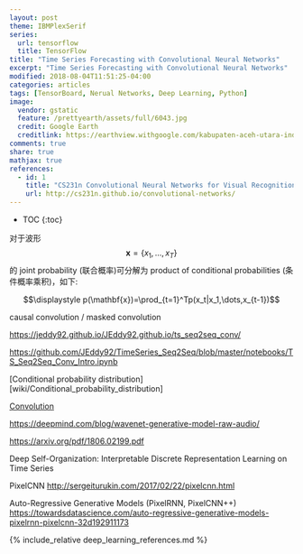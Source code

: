 ```yaml
---
layout: post
theme: IBMPlexSerif
series: 
  url: tensorflow
  title: TensorFlow
title: "Time Series Forecasting with Convolutional Neural Networks"
excerpt: "Time Series Forecasting with Convolutional Neural Networks"
modified: 2018-08-04T11:51:25-04:00
categories: articles
tags: [TensorBoard, Nerual Networks, Deep Learning, Python]
image:
  vendor: gstatic
  feature: /prettyearth/assets/full/6043.jpg
  credit: Google Earth
  creditlink: https://earthview.withgoogle.com/kabupaten-aceh-utara-indonesia-6043
comments: true
share: true
mathjax: true
references:
  - id: 1
    title: "CS231n Convolutional Neural Networks for Visual Recognition"
    url: http://cs231n.github.io/convolutional-networks/
---
```


* TOC
{:toc}

对于波形 $$\mathbf{x}=\{x_1,\dots,x_T\}$$ 的 joint probability (联合概率)可分解为 product of conditional probabilities (条件概率乘积)，如下:

$$\displaystyle p(\mathbf{x})=\prod_{t=1}^Tp(x_t|x_1,\dots,x_{t-1})$$

causal convolution / masked convolution

https://jeddy92.github.io/JEddy92.github.io/ts_seq2seq_conv/

https://github.com/JEddy92/TimeSeries_Seq2Seq/blob/master/notebooks/TS_Seq2Seq_Conv_Intro.ipynb

[Conditional probability distribution][wiki/Conditional_probability_distribution]

[Convolution](/articles/dl-mathematical-foundations/#Convolution)

https://deepmind.com/blog/wavenet-generative-model-raw-audio/

https://arxiv.org/pdf/1806.02199.pdf

Deep Self-Organization: Interpretable Discrete Representation Learning on Time Series

PixelCNN http://sergeiturukin.com/2017/02/22/pixelcnn.html

Auto-Regressive Generative Models (PixelRNN, PixelCNN++) https://towardsdatascience.com/auto-regressive-generative-models-pixelrnn-pixelcnn-32d192911173

{% include_relative deep_learning_references.md %}